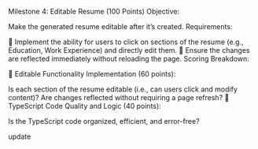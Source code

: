 Milestone 4: Editable Resume (100 Points)
Objective:

Make the generated resume editable after it’s created.
Requirements:

 Implement the ability for users to click on sections of the resume (e.g., Education, Work
Experience) and directly edit them.
 Ensure the changes are reflected immediately without reloading the page.
Scoring Breakdown:

 Editable Functionality Implementation (60 points):

 Is each section of the resume editable (i.e., can users click and modify content)?
 Are changes reflected without requiring a page refresh?
 TypeScript Code Quality and Logic (40 points):

Is the TypeScript code organized, efficient, and error-free?

update
